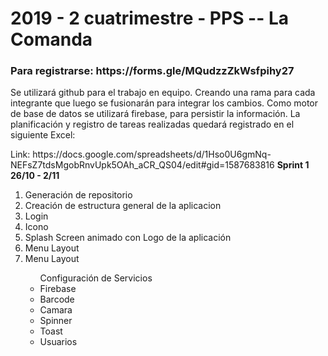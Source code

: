 <h1>
2019 - 2 cuatrimestre - PPS -- La Comanda
</h1>

<h3>
Para registrarse: https://forms.gle/MQudzzZkWsfpihy27
</h3>
<p>
Se utilizará github para el trabajo en equipo. Creando una rama para cada integrante que luego se fusionarán para integrar los cambios.
Como motor de base de datos se utilizará firebase, para persistir la información.
La planificación y registro de tareas realizadas quedará registrado en el siguiente Excel:
</p>
Link: https://docs.google.com/spreadsheets/d/1Hso0U6gmNq-NEFsZ7tdsMgobRnvUpk5OAh_aCR_QS04/edit#gid=1587683816
<b>
Sprint 1 26/10 - 2/11
</b>
<ol>
  <li>Generación de repositorio</li>
  <li>Creación de estructura general de la aplicacion</li>
  <li>Login</li>
  <li>Icono</li>
  <li>Splash Screen animado con Logo de la aplicación</li>
  <li>Menu Layout</li>
  <li>Menu Layout</li>
  <ul>
    Configuración de Servicios
    <li>Firebase</li>
    <li>Barcode</li>
    <li>Camara</li>
    <li>Spinner</li>
    <li>Toast</li>
    <li>Usuarios</li>
  </ul>
</ol>

